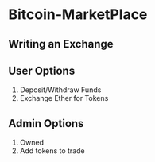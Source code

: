 # Bitcoin-MarketPlace
## Writing an Exchange

## User Options
  1. Deposit/Withdraw Funds
  2. Exchange Ether for Tokens


## Admin Options
   1. Owned
   2. Add tokens to trade

